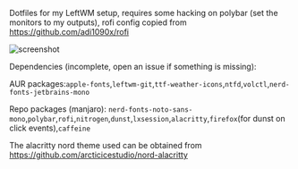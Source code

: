 Dotfiles for my LeftWM setup, requires some hacking on polybar (set the monitors to my outputs), rofi config copied from https://github.com/adi1090x/rofi

![screenshot](https://user-images.githubusercontent.com/74120050/123242057-f2baf180-d4e1-11eb-9e07-a5e3cf571ca8.png)

Dependencies (incomplete, open an issue if something is missing):

AUR packages:`apple-fonts`,`leftwm-git`,`ttf-weather-icons`,`ntfd`,`volctl`,`nerd-fonts-jetbrains-mono`

Repo packages (manjaro): `nerd-fonts-noto-sans-mono`,`polybar`,`rofi`,`nitrogen`,`dunst`,`lxsession`,`alacritty`,`firefox`(for dunst on click events),`caffeine`

The alacritty nord theme used can be obtained from https://github.com/arcticicestudio/nord-alacritty
